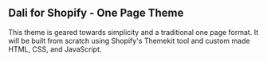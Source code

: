 ## Dali for Shopify - One Page Theme

This theme is geared towards simplicity and a traditional one page format. It will be built from scratch using Shopify's Themekit tool and custom made HTML, CSS, and JavaScript.
